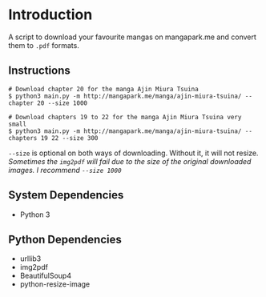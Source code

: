 # Introduction

A script to download your favourite mangas on mangapark.me and convert them to `.pdf` formats.

## Instructions

```
# Download chapter 20 for the manga Ajin Miura Tsuina 
$ python3 main.py -m http://mangapark.me/manga/ajin-miura-tsuina/ --chapter 20 --size 1000

# Download chapters 19 to 22 for the manga Ajin Miura Tsuina very small
$ python3 main.py -m http://mangapark.me/manga/ajin-miura-tsuina/ --chapters 19 22 --size 300
```

`--size` is optional on both ways of downloading. Without it, it will not resize.
_Sometimes the `img2pdf` will fail due to the size of the original downloaded images. I recommend `--size 1000`_

## System Dependencies
- Python 3

## Python Dependencies
- urllib3
- img2pdf
- BeautifulSoup4
- python-resize-image
